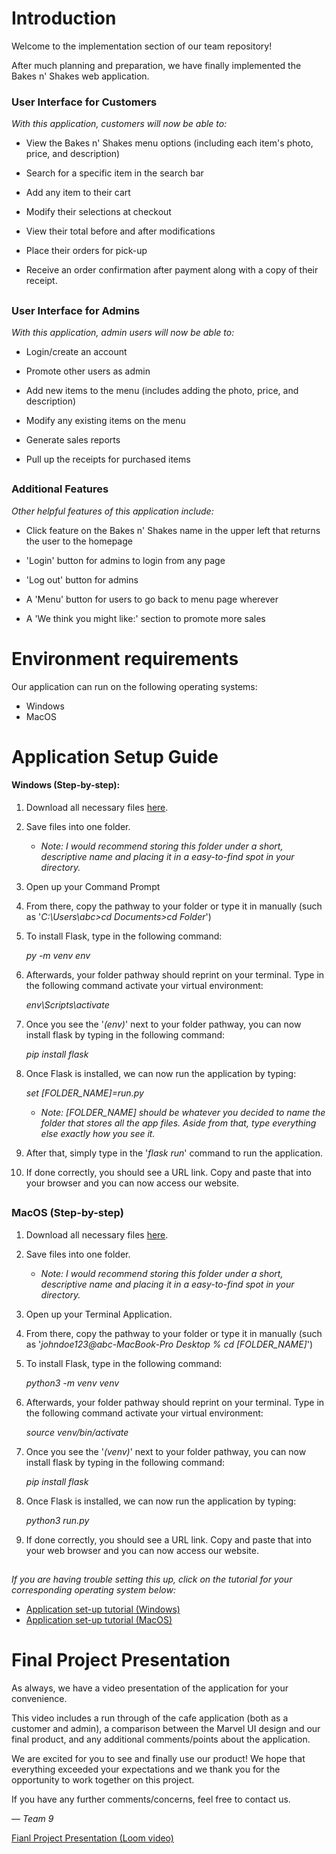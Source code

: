 # Introduction 

Welcome to the implementation section of our team repository! 

After much planning and preparation, we have finally implemented the Bakes n' Shakes web application.

### User Interface for Customers

*With this application, customers will now be able to:*

- View the Bakes n' Shakes menu options (including each item's photo, price, and description)

- Search for a specific item in the search bar
  
- Add any item to their cart
  
- Modify their selections at checkout
  
- View their total before and after modifications
  
- Place their orders for pick-up

- Receive an order confirmation after payment along with a copy of their receipt.

##

### User Interface for Admins

*With this application, admin users will now be able to:*

- Login/create an account
  
- Promote other users as admin

- Add new items to the menu (includes adding the photo, price, and description)
  
- Modify any existing items on the menu

- Generate sales reports

- Pull up the receipts for purchased items

##
### Additional Features

*Other helpful features of this application include:*

- Click feature on the Bakes n' Shakes name in the upper left that returns the user to the homepage

- 'Login' button for admins to login from any page

- 'Log out' button for admins

- A 'Menu' button for users to go back to menu page wherever
  
- A 'We think you might like:' section to promote more sales


# Environment requirements

Our application can run on the following operating systems:
- Windows
- MacOS

# Application Setup Guide

#### Windows (Step-by-step):

1. Download all necessary files [here]().
   
2. Save files into one folder.
    - *Note: I would recommend storing this folder under a short, descriptive name and placing it in a easy-to-find spot in your directory.*
    
3. Open up your Command Prompt
   
4. From there, copy the pathway to your folder or type it in manually (such as '_C:\Users\abc>cd Documents>cd Folder_')

5. To install Flask, type in the following command:

   _py -m venv env_

6. Afterwards, your folder pathway should reprint on your terminal. Type in the following command activate your virtual environment:

   _env\Scripts\activate_

7. Once you see the '_(env)_' next to your folder pathway, you can now install flask by typing in the following command:

    _pip install flask_

8. Once Flask is installed, we can now run the application by typing:

    _set [FOLDER_NAME]=run.py_
   
   - *Note: [FOLDER_NAME] should be whatever you decided to name the folder that stores all the app files. Aside from that, type everything else exactly how you see it.*
     
9. After that, simply type in the '_flask run_' command to run the application.
    
10. If done correctly, you should see a URL link. Copy and paste that into your browser and you can now access our website.

##

### MacOS (Step-by-step)

1. Download all necessary files [here]().

2. Save files into one folder.
    - *Note: I would recommend storing this folder under a short, descriptive name and placing it in a easy-to-find spot in your directory.*

3. Open up your Terminal Application.

4. From there, copy the pathway to your folder or type it in manually (such as '_johndoe123@abc-MacBook-Pro Desktop % cd [FOLDER_NAME]_')

5. To install Flask, type in the following command:

   _python3 -m venv venv_

6. Afterwards, your folder pathway should reprint on your terminal. Type in the following command activate your virtual environment:

   _source venv/bin/activate_

7. Once you see the '_(venv)_' next to your folder pathway, you can now install flask by typing in the following command:

   _pip install flask_

8. Once Flask is installed, we can now run the application by typing:

    _python3 run.py_
    
10. If done correctly, you should see a URL link. Copy and paste that into your web browser and you can now access our website.

##

_If you are having trouble setting this up, click on the tutorial for your corresponding operating system below:_

- [Application set-up tutorial (Windows)](https://www.loom.com/share/9729a2505b8a43f5b7d4fc3b04f1b6b4?sid=f0be05f3-a1f6-4fca-8701-7bc51414d9fc)
- [Application set-up tutorial (MacOS)]()

# Final Project Presentation

As always, we have a video presentation of the application for your convenience. 

This video includes a run through of the cafe application (both as a customer and admin), a comparison between the Marvel UI design and our final product, and any additional comments/points about the application.

We are excited for you to see and finally use our product! We hope that everything exceeded your expectations and we thank you for the opportunity to work together on this project.

If you have any further comments/concerns, feel free to contact us. 

— *Team 9*

[Fianl Project Presentation (Loom video)]()
